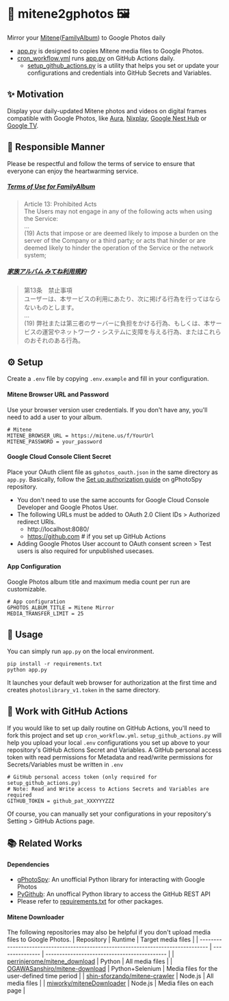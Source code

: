 # :baby: mitene2gphotos :framed_picture:
Mirror your [Mitene](https://mitene.us/)([FamilyAlbum](https://family-album.com/)) to Google Photos daily
- [app.py](app.py) is designed to copies Mitene media files to Google Photos.
- [cron_workflow.yml](.github/workflows/cron_workflow.yml) runs [app.py](app.py) on GitHub Actions daily.
  - [setup_github_actions.py](set_github_actions.py) is a utility that helps you set or update your configurations and credentials into GitHub Secrets and Variables.

## :sparkles: Motivation
Display your daily-updated Mitene photos and videos on digital frames compatible with Google Photos, like [Aura](https://auraframes.com/), [Nixplay](https://www.nixplay.com/), [Google Nest Hub](https://support.google.com/googlenest/answer/9136992) or [Google TV](https://support.google.com/googletv/answer/10070821).

## :hugs: Responsible Manner
Please be respectful and follow the terms of service to ensure that everyone can enjoy the heartwarming service.

##### [Terms of Use for FamilyAlbum](https://family-album.com/terms)
> Article 13: Prohibited Acts  
> The Users may not engage in any of the following acts when using the Service:  
> ...  
> (19) Acts that impose or are deemed likely to impose a burden on the server of the Company or a third party; or acts that hinder or are deemed likely to hinder the operation of the Service or the network system;  

##### [家族アルバム みてね利用規約](https://mitene.us/ja/terms)
> 第13条　禁止事項  
> ユーザーは、本サービスの利用にあたり、次に掲げる行為を行ってはならないものとします。  
> ...  
> (19) 弊社または第三者のサーバーに負担をかける行為、もしくは、本サービスの運営やネットワーク・システムに支障を与える行為、またはこれらのおそれのある行為。

## :gear: Setup
Create a `.env` file by copying `.env.example` and fill in your configuration.

#### Mitene Browser URL and Password
Use your browser version user credentials. If you don't have any, you'll need to add a user to your album.
```.env
# Mitene
MITENE_BROWSER_URL = https://mitene.us/f/YourUrl
MITENE_PASSWORD = your_password
```

#### Google Cloud Console Client Secret
Place your OAuth client file as `gphotos_oauth.json` in the same directory as `app.py`. Basically, follow the [Set up authorization guide](https://github.com/davidedelpapa/gphotospy#set-up-authorization) on gPhotoSpy repository.
- You don't need to use the same accounts for Google Cloud Console Developer and Google Photos User.
- The following URLs must be added to OAuth 2.0 Client IDs > Authorized redirect URIs.
  - http://localhost:8080/
  - https://github.com # if you set up GitHub Actions
- Adding Google Photos User account to OAuth consent screen > Test users is also required for unpublished usecases.

#### App Configuration
Google Photos album title and maximum media count per run are customizable.
```.env
# App configuration
GPHOTOS_ALBUM_TITLE = Mitene Mirror
MEDIA_TRANSFER_LIMIT = 25
```

## :rocket: Usage
You can simply run `app.py` on the local environment.
```
pip install -r requirements.txt
python app.py
```
It launches your default web browser for authorization at the first time and creates `photoslibrary_v1.token` in the same directory.

## :arrows_counterclockwise: Work with GitHub Actions
If you would like to set up daily routine on GitHub Actions, you'll need to fork this project and set up `cron_workflow.yml`.
`setup_github_actions.py` will help you upload your local `.env` configurations you set up above to your repository's GitHub Actions Secret and Variables.
A GitHub personal access token with read permissions for Metadata and read/write permissions for Secrets/Variables must be written in `.env`

```.env
# GitHub personal access token (only required for setup_github_actions.py)
# Note: Read and Write access to Actions Secrets and Variables are required
GITHUB_TOKEN = github_pat_XXXYYYZZZ
```
Of course, you can manually set your configurations in your repository's Setting > GitHub Actions page.

## :books: Related Works
#### Dependencies
- [gPhotoSpy](https://github.com/davidedelpapa/gphotospy): An unofficial Python library for interacting with Google Photos
- [PyGithub](https://github.com/PyGithub/PyGithub): An unoffical Python library to access the GitHub REST API
- Please refer to [requirements.txt](requirements.txt) for other packages.

#### Mitene Downloader
The following repositories may also be helpful if you don't upload media files to Google Photos.
| Repository                                                                        | Runtime         | Target media files                           |
| --------------------------------------------------------------------------------- | --------------- | -------------------------------------------- |
| [perrinjerome/mitene_download](https://github.com/perrinjerome/mitene_download)   | Python          | All media files                              |
| [OGAWASanshiro/mitene-download](https://github.com/OGAWASanshiro/mitene-download) | Python+Selenium | Media files for the user-defined time period |
| [shin-sforzando/mitene-crawler](https://github.com/shin-sforzando/mitene-crawler) | Node.js         | All media files                              |
| [miworky/miteneDownloader](https://github.com/miworky/miteneDownloader)           | Node.js         | Media files on each page                     |
